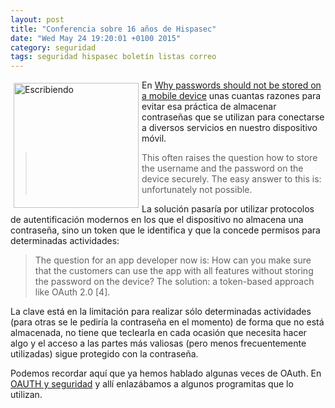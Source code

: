 ```yaml
---
layout: post
title: "Conferencia sobre 16 años de Hispasec"
date: "Wed May 24 19:20:01 +0100 2015"
category: seguridad
tags: seguridad hispasec boletín listas correo
---
```





<a href="https://www.flickr.com/photos/fernand0/3549004527/" title="Teléfono"><img src="https://farm4.staticflickr.com/3128/3549004527_0962121bc6_m.jpg" width="200"  alt="Escribiendo" style="float:left; margin:5px"></a>

En [Why passwords should not be stored on a mobile device](http://mobilesecurityares.blogspot.com.es/2014/12/why-passwords-should-not-be-stored-on.html) unas cuantas razones para evitar esa práctica de almacenar contraseñas que se utilizan para conectarse a diversos servicios en nuestro dispositivo móvil.

>This often raises the question how to store the username and the password on the device securely. The easy answer to this is: unfortunately not possible.

La solución pasaría por utilizar protocolos de autentificación modernos en los que el dispositivo no almacena una contraseña, sino un token que le identifica y que la concede permisos para  determinadas actividades:

>The question for an app developer now is: How can you make sure that the customers can use the app with all features without storing the password on the device? The solution: a token-based approach like OAuth 2.0 [4]. 

La clave está en la limitación para realizar sólo determinadas actividades (para otras se le pediría la contraseña en el momento) de forma que no está almacenada, no tiene que teclearla en cada ocasión que necesita hacer algo y el acceso a las partes más valiosas (pero menos frecuentemente utilizadas) sigue protegido con la contraseña.

Podemos recordar aquí que ya hemos hablado algunas veces de OAuth. En [OAUTH y seguridad](http://fernand0.github.io/Seguridad-OAuth/) y allí enlazábamos a algunos programitas que lo utilizan.
